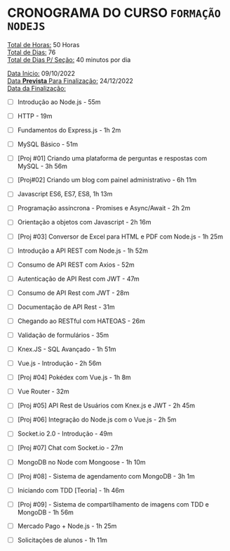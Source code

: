 # CRONOGRAMA DO CURSO `FORMAÇÃO NODEJS`

<ins>Total de Horas:</ins> 50 Horas  
<ins>Total de Dias:</ins> 76  
<ins>Total de Dias P/ Seção:</ins> 40 minutos por dia


<ins>Data Inicio:</ins> 09/10/2022  
<ins>Data <strong>Prevista</strong> Para Finalização:</ins> 24/12/2022  
<ins>Data da Finalização:</ins> 


- [ ] Introdução ao Node.js - 55m

- [ ] HTTP - 19m

- [ ] Fundamentos do Express.js - 1h 2m

- [ ] MySQL Básico - 51m

- [ ] [Proj #01] Criando uma plataforma de perguntas e respostas com MySQL - 3h 56m

- [ ] [Proj#02] Criando um blog com painel administrativo - 6h 11m

- [ ] Javascript ES6, ES7, ES8, 1h 13m

- [ ] Programação assíncrona - Promises e Async/Await - 2h 2m

- [ ] Orientação a objetos com Javascript - 2h 16m

- [ ] [Proj #03] Conversor de Excel para HTML e PDF com Node.js - 1h 25m
- [ ] Introdução a API REST com Node.js - 1h 52m

- [ ] Consumo de API REST com Axios - 52m

- [ ] Autenticação de API Rest com JWT - 47m

- [ ] Consumo de API Rest com JWT - 28m

- [ ] Documentação de API Rest - 31m

- [ ] Chegando ao RESTful com HATEOAS - 26m

- [ ] Validação de formulários - 35m

- [ ] Knex.JS - SQL Avançado - 1h 51m

- [ ] Vue.js - Introdução - 2h 56m

- [ ] [Proj #04] Pokédex com Vue.js - 1h 8m

- [ ] Vue Router - 32m

- [ ] [Proj #05] API Rest de Usuários com Knex.js e JWT - 
2h 45m
- [ ] [Proj #06] Integração do Node.js com o Vue.js - 2h 5m

- [ ] Socket.io 2.0 - Introdução - 49m

- [ ] [Proj #07] Chat com Socket.io - 27m

- [ ] MongoDB no Node com Mongoose - 1h 10m

- [ ] [Proj #08] - Sistema de agendamento com MongoDB - 3h 
1m
- [ ] Iniciando com TDD [Teoria] - 1h 46m

- [ ] [Proj #09] - Sistema de compartilhamento de imagens com TDD e MongoDB - 1h 56m

- [ ] Mercado Pago + Node.js - 1h 25m

- [ ] Solicitações de alunos - 1h 11m
